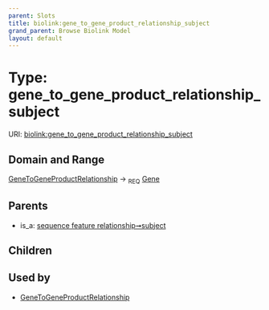 ```yaml
---
parent: Slots
title: biolink:gene_to_gene_product_relationship_subject
grand_parent: Browse Biolink Model
layout: default
---
```


# Type: gene_to_gene_product_relationship_subject




URI: [biolink:gene_to_gene_product_relationship_subject](https://w3id.org/biolink/vocab/gene_to_gene_product_relationship_subject)

## Domain and Range

[GeneToGeneProductRelationship](GeneToGeneProductRelationship.md) ->  <sub>REQ</sub> [Gene](Gene.md)

## Parents

 *  is_a: [sequence feature relationship➞subject](sequence_feature_relationship_subject.md)

## Children


## Used by

 * [GeneToGeneProductRelationship](GeneToGeneProductRelationship.md)
